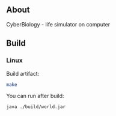 ## About

CyberBiology - life simulator on computer

## Build

### Linux

Build artifact:
```bash
make
```

You can run after build:
```build
java ./build/world.jar
```
